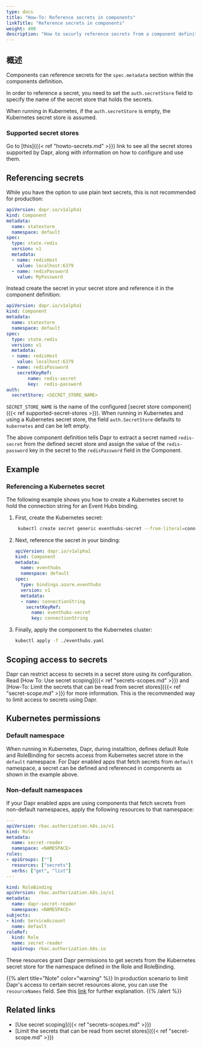 ```yaml
---
type: docs
title: "How-To: Reference secrets in components"
linkTitle: "Reference secrets in components"
weight: 400
description: "How to securly reference secrets from a component definition"
---
```


## 概述

Components can reference secrets for the `spec.metadata` section within the components definition.

In order to reference a secret, you need to set the `auth.secretStore` field to specify the name of the secret store that holds the secrets.

When running in Kubernetes, if the `auth.secretStore` is empty, the Kubernetes secret store is assumed.

### Supported secret stores

Go to [this]({{< ref "howto-secrets.md" >}}) link to see all the secret stores supported by Dapr, along with information on how to configure and use them.

## Referencing secrets

While you have the option to use plain text secrets, this is not recommended for production:

```yml
apiVersion: dapr.io/v1alpha1
kind: Component
metadata:
  name: statestore
  namespace: default
spec:
  type: state.redis
  version: v1
  metadata:
  - name: redisHost
    value: localhost:6379
  - name: redisPassword
    value: MyPassword
```

Instead create the secret in your secret store and reference it in the component definition:

```yml
apiVersion: dapr.io/v1alpha1
kind: Component
metadata:
  name: statestore
  namespace: default
spec:
  type: state.redis
  version: v1
  metadata:
  - name: redisHost
    value: localhost:6379
  - name: redisPassword
    secretKeyRef:
        name: redis-secret
        key:  redis-password
auth:
  secretStore: <SECRET_STORE_NAME>
```

`SECRET_STORE_NAME` is the name of the configured [secret store component]({{< ref supported-secret-stores >}}). When running in Kubernetes and using a Kubernetes secret store, the field `auth.SecretStore` defaults to `kubernetes` and can be left empty.

The above component definition tells Dapr to extract a secret named `redis-secret` from the defined secret store and assign the value of the `redis-password` key in the secret to the `redisPassword` field in the Component.

## Example

### Referencing a Kubernetes secret

The following example shows you how to create a Kubernetes secret to hold the connection string for an Event Hubs binding.

1. First, create the Kubernetes secret:
    ```bash
     kubectl create secret generic eventhubs-secret --from-literal=connectionString=*********
    ```

2. Next, reference the secret in your binding:
    ```yaml
    apiVersion: dapr.io/v1alpha1
    kind: Component
    metadata:
      name: eventhubs
      namespace: default
    spec:
      type: bindings.azure.eventhubs
      version: v1
      metadata:
      - name: connectionString
        secretKeyRef:
          name: eventhubs-secret
          key: connectionString
    ```

3. Finally, apply the component to the Kubernetes cluster:
    ```bash
    kubectl apply -f ./eventhubs.yaml
    ```

## Scoping access to secrets

Dapr can restrict access to secrets in a secret store using its configuration. Read [How To: Use secret scoping]({{< ref "secrets-scopes.md" >}}) and  [How-To: Limit the secrets that can be read from secret stores]({{< ref "secret-scope.md" >}}) for more information. This is the recommended way to limit access to secrets using Dapr.

## Kubernetes permissions

### Default namespace

When running in Kubernetes, Dapr, during installtion, defines default Role and RoleBinding for secrets access from Kubernetes secret store in the `default` namespace. For Dapr enabled apps that fetch secrets from `default` namespace, a secret can be defined and referenced in components as shown in the example above.

### Non-default namespaces

If your Dapr enabled apps are using components that fetch secrets from non-default namespaces, apply the following resources to that namespace:

```yaml
---
apiVersion: rbac.authorization.k8s.io/v1
kind: Role
metadata:
  name: secret-reader
  namespace: <NAMESPACE>
rules:
- apiGroups: [""]
  resources: ["secrets"]
  verbs: ["get", "list"]
---

kind: RoleBinding
apiVersion: rbac.authorization.k8s.io/v1
metadata:
  name: dapr-secret-reader
  namespace: <NAMESPACE>
subjects:
- kind: ServiceAccount
  name: default
roleRef:
  kind: Role
  name: secret-reader
  apiGroup: rbac.authorization.k8s.io
```

These resources grant Dapr permissions to get secrets from the Kubernetes secret store for the namespace defined in the Role and RoleBinding.

{{% alert title="Note" color="warning" %}}
In production scenario to limit Dapr's access to certain secret resources alone, you can use the `resourceNames` field. See this [link](https://kubernetes.io/docs/reference/access-authn-authz/rbac/#referring-to-resources) for further explanation.
{{% /alert %}}

## Related links

- [Use secret scoping]({{< ref "secrets-scopes.md" >}})
- [Limit the secrets that can be read from secret stores]({{< ref "secret-scope.md" >}})
